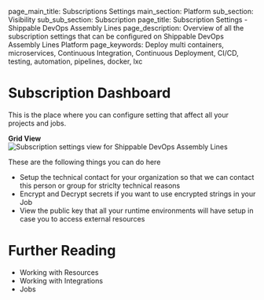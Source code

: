 page_main_title: Subscriptions Settings
main_section: Platform
sub_section: Visibility
sub_sub_section: Subscription
page_title: Subscription Settings - Shippable DevOps Assembly Lines
page_description: Overview of all the subscription settings that can be configured on Shippable DevOps Assembly Lines Platform
page_keywords: Deploy multi containers, microservices, Continuous Integration, Continuous Deployment, CI/CD, testing, automation, pipelines, docker, lxc

# Subscription Dashboard
This is the place where you can configure setting that affect all your projects and jobs. 

**Grid View**
<img src="/images/platform/visibility/subscription-settings-view.jpg" alt="Subscription settings view for Shippable DevOps Assembly Lines" style="vertical-align: middle;display: block;margin-left: auto;margin-right: auto;"/>

These are the following things you can do here

* Setup the technical contact for your organization so that we can contact this person or group for striclty technical reasons
* Encrypt and Decrypt secrets if you want to use encrypted strings in your Job
* View the public key that all your runtime environments will have setup in case you to access external resources

# Further Reading
* Working with Resources
* Working with Integrations
* Jobs